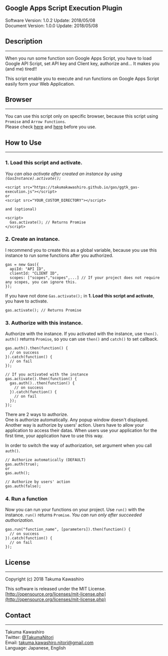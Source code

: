 Google Apps Script Execution Plugin
---
Software Version: 1.0.2 Update: 2018/05/08  
Document Version: 1.0.0 Update: 2018/05/08

## Description
---

When you run some function son Google Apps Script, you have to load Google API Script, set API key and Client key, authorize and... It makes you (and me) tired!!

This script enable you to execute and run functions on Google Apps Script easily form your Web Application.

## Browser
---

You can use this script only on specific browser, because this script using `Promise` and `Arrow Functions`.  
Please check [here](https://developer.mozilla.org/ja/docs/Web/JavaScript/Reference/Global_Objects/Promise) and [here](https://developer.mozilla.org/ja/docs/Web/JavaScript/Reference/arrow_functions) before you use.


## How to Use
---

### 1. Load this script and activate.  
*You can also activate after created an instance by using `(GasInstance).activate();`*

~~~
<script src="https://takumakawashiro.github.io/gas/ggtk_gas-execution.js"></script>
or
<script src="YOUR_CUSTOM_DIRECTORY"></script>

and (optional)

<script>
  Gas.activate(); // Returns Promise
</script>
~~~

### 2. Create an instance.
I recommend you to create this as a global variable, because you use this instance to run some functions after you authorized.

~~~
gas = new Gas({
  apiId: "API ID",
  clientId: "CLIENT ID",
  scopes: ["scopes","scopes",...] // If your project does not require any scopes, you can ignore this.
});
~~~

If you have not done `Gas.activate();` in **1. Load this script and activate**, you have to activate.

~~~
gas.activate(); // Returns Promise
~~~

### 3. Authorize with this instance.

Authorize with the instance. If you activated with the instance, use `then()`.  
`auth()` returns `Promise`, so you can use `then()` and `catch()` to set callback.

~~~
gas.auth().then(function() {
  // on success
}).catch(function() {
  // on fail
});

// If you activated with the instance
gas.activate().then(function() {
  gas.auth()..then(function() {
    // on success
  }).catch(function() {
    // on fail
  });
});
~~~

There are 2 ways to authorize.  
One is authorize automatically. Any popup window doesn't displayed.  
Another way is authorize by users' action. Users have to allow your application to access their datas. When users use your application for the first time, your application have to use this way.

In order to switch the way of authorization, set argument when you call `auth()`.

~~~
// Authorize automatically (DEFAULT)
gas.auth(true);
or
gas.auth();

// Authorize by users' action
gas.auth(false);
~~~

### 4. Run a function

Now you can run your functions on your project. Use `run()` with the instance. `run()` returns `Promise`.
*You can run only after succeeded authorization.*

~~~
gas.run("function_name", [parameters]).then(function() {
  // on success
}).catch(function() {
  // on fail
});
~~~

## License
---
Copyright (c) 2018 Takuma Kawashiro

This software is released under the MIT License.  
[http://opensource.org/licenses/mit-license.php](http://opensource.org/licenses/mit-license.php)

## Contact
---
Takuma Kawashiro  
Twitter: [@TakumaNitori](https://twitter.com/TakumaNitori)  
Email: [takuma.kawashiro.nitori@gmail.com](mailto:takuma.kawashiro.nitori@gmail.com)  
Language: Japanese, English
